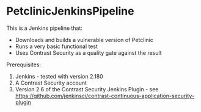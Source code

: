 # PetclinicJenkinsPipeline

This is a Jenkins pipeline that:

- Downloads and builds a vulnerable version of Petclinic
- Runs a very basic functional test
- Uses Contrast Security as a quality gate against the result

Prerequisites:

1. Jenkins - tested with version 2.180
2. A Contrast Security account
3. Version 2.6 of the Contrast Security Jenkins Plugin - see https://github.com/jenkinsci/contrast-continuous-application-security-plugin
